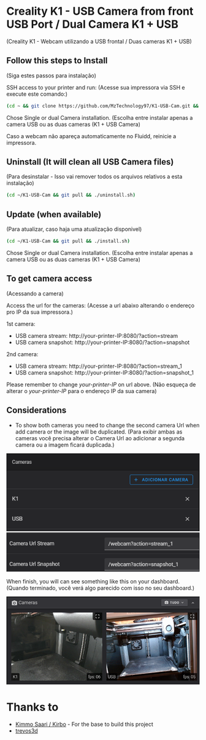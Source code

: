 # Creality K1 - USB Camera from front USB Port / Dual Camera K1 + USB
(Creality K1 - Webcam utilizando a USB frontal / Duas cameras K1 + USB)

## Follow this steps to Install
(Siga estes passos para instalação)

SSH access to your printer and run:
(Acesse sua impressora via SSH e execute este comando:)
```sh
(cd ~ && git clone https://github.com/MzTechnology97/K1-USB-Cam.git && cd K1-USB-Cam && chmod +x *.sh && ./install.sh)
```

Chose Single or dual Camera installation.
(Escolha entre instalar apenas a camera USB ou as duas cameras (K1 + USB Camera)

Caso a webcam não apareça automaticamente no Fluidd, reinicie a impressora.

## Uninstall (It will clean all USB Camera files)
(Para desinstalar - Isso vai remover todos os arquivos relativos a esta instalação)

```sh
(cd ~/K1-USB-Cam && git pull && ./uninstall.sh)
```

## Update (when available)
(Para atualizar, caso haja uma atualização disponivel)

```sh
(cd ~/K1-USB-Cam && git pull && ./install.sh)
```
Chose Single or dual Camera installation.
(Escolha entre instalar apenas a camera USB ou as duas cameras (K1 + USB Camera)


## To get camera access
(Acessando a camera)

Access the url for the cameras:
(Acesse a url abaixo alterando o endereço pro IP da sua impressora.)

1st camera:
- USB camera stream: http://your-printer-IP:8080/?action=stream
- USB camera snapshot: http://your-printer-IP:8080/?action=snapshot

2nd camera:
- USB camera stream: http://your-printer-IP:8080/?action=stream_1
- USB camera snapshot: http://your-printer-IP:8080/?action=snapshot_1

Please remember to change *your-printer-IP* on url above.
(Não esqueça de alterar o *your-printer-IP* para o endereço IP da sua camera)


## Considerations
- To show both cameras you need to change the second camera Url when add camera or the image will be duplicated.
(Para exibir ambas as cameras você precisa alterar o Camera Url ao adicionar a segunda camera ou a imagem ficará duplicada.)

![cam-list](./img/cam-list.png)
![add-cam](./img/add-cam.png)

When finish, you will can see something like this on your dashboard.
(Quando terminado, você verá algo parecido com isso no seu dashboard.)

![screenshot](./img/screenshot.png)

# Thanks to

- [Kimmo Saari / Kirbo](https://github.com/Kirbo) - For the base to build this project
- [trevos3d](https://github.com/trevos3d)
